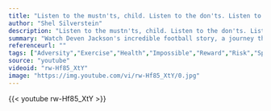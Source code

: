 ```yaml
---
title: "Listen to the mustn'ts, child. Listen to the don'ts. Listen to the shouldn'ts, the impossibles, the won'ts. Listen to the never haves, then listen close to me... Anything can happen, child. Anything can be."
author: "Shel Silverstein"
description: "Listen to the mustn'ts, child. Listen to the don'ts. Listen to the shouldn'ts, the impossibles, the won'ts. Listen to the never haves, then listen close to me... Anything can happen, child. Anything can be. - Shel Silverstein quotes from GetInspired365.com"
summary: "Watch Deven Jackson's incredible football story, a journey that began when his life almost ended."
referenceurl: ""
tags: ["Adversity","Exercise","Health","Impossible","Reward","Risk","Sport",]
source: "youtube"
videoid: "rw-Hf85_XtY"
image: "https://img.youtube.com/vi/rw-Hf85_XtY/0.jpg"
---
```


{{< youtube rw-Hf85_XtY >}}
